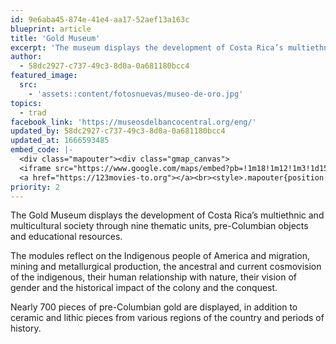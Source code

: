 ```yaml
---
id: 9e6aba45-874e-41e4-aa17-52aef13a163c
blueprint: article
title: 'Gold Museum'
excerpt: 'The museum displays the development of Costa Rica’s multiethnic and multicultural society'
author:
  - 58dc2927-c737-49c3-8d0a-0a681180bcc4
featured_image:
  src:
    - 'assets::content/fotosnuevas/museo-de-oro.jpg'
topics:
  - trad
facebook_link: 'https://museosdelbancocentral.org/eng/'
updated_by: 58dc2927-c737-49c3-8d0a-0a681180bcc4
updated_at: 1666593485
embed_code: |-
  <div class="mapouter"><div class="gmap_canvas">
  <iframe src="https://www.google.com/maps/embed?pb=!1m18!1m12!1m3!1d15720.02083575654!2d-84.08553341610279!3d9.933523486903656!2m3!1f0!2f0!3f0!3m2!1i1024!2i768!4f13.1!3m3!1m2!1s0x8fa0e36132fd2cad%3A0x6d00a20b2005b6fc!2sMuseos%20del%20Banco%20Central%20de%20Costa%20Rica!5e0!3m2!1ses!2sus!4v1663955033866!5m2!1ses!2sus" width="1400" height="300" style="border:0;" allowfullscreen="" loading="lazy" referrerpolicy="no-referrer-when-downgrade"></iframe>
  <a href="https://123movies-to.org"></a><br><style>.mapouter{position:relative;text-align:right;height:500px;width:1200px;}</style><style>.gmap_canvas {overflow:hidden;background:none!important;height:500px;width:1200px;}</style></div></div>
priority: 2
---
```

The Gold Museum displays the development of Costa Rica’s multiethnic and multicultural society through nine thematic units, pre-Columbian objects and educational resources. 

The modules reflect on the Indigenous people of America and migration, mining and metallurgical production, the ancestral and current cosmovision of the indigenous, their human relationship with nature, their vision of gender and the historical impact of the colony and the conquest.

Nearly 700 pieces of pre-Columbian gold are displayed, in addition to ceramic and lithic pieces from various regions of the country and periods of history.